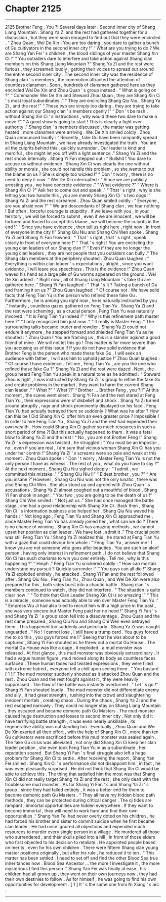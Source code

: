 
# Chapter 2125


---

2125 Brother Feng , You ?! Several days later .
Second inner city of Shang Liang Mountain .
Shang Ya Zi and the rest had gathered together for a discussion , but they were soon enraged to find out that they were encircled .
“ Zhou Quan , Wei De Xin ! You are too daring , you dare to gather a bunch of Gu cultivators in the second inner city !”
“ What are you trying to do ? We are Shang Yan Fei ’ s children , the blood siblings of your master Shang Xin Ci !”
“ You outsiders dare to interfere and take action against Shang clan members on this Shang Liang Mountain ?”
Shang Ya Zi and the rest were furious , they screamed loudly , getting their voices to spread out around the entire second inner city .
The second inner city was the residence of Shang clan ’ s members , the commotion attracted the attention of countless clansmen .
Soon , hundreds of clansmen gathered here as they encircled Wei De Xin and Zhou Quan ’ s group instead .
“ What is going on ?”
“ Commander Wei De Xin and Steward Zhou Quan , they are Shang Xin Ci ’ s most loyal subordinates .”
“ They are encircling Shang Qiu Niu , Shang Ya Zi , and the rest !”
“ These two are simply too daring , they are trying to take action against our Shang clan ’ s members openly !”
“ Don ’ t be rash , without Shang Xin Ci ’ s instructions , why would these two dare to make a move ?”
“ A good show is going to start ! This is clearly a fight over authority .”
Shang clan ’ s members discussed , the matter was getting heated , more clansmen were arriving .
Wei De Xin smiled coldly .
Zhou Quan announced loudly : “ Recently , fake Gu have been rampantly spread in Shang Liang Mountain , we have already investigated the truth . You are all the culprits behind this , quickly surrender . Our leader is kind and merciful , she might let you off with a light sentence .”
Shang Ya Zi and the rest shook internally .
Shang Yi Fan stepped out : “ Bullshit ! You dare to accuse us without evidence . Shang Xin Ci was clearly the one without ability or morals , she could not handle this problem , so she wants to put the blame on us ? She is simply too wicked !”
“ Don ’ t worry , there is no need to deny it now .” Wei De Xin interrupted : “ Since we are publicly arresting you , we have concrete evidence .”
“ What evidence ?”
“ Where is Shang Xin Ci ?” Ask her to come out and speak .”
“ That ’ s right , why is she letting you two handle this , you are merely Shang Xin Ci ’ s two dogs !”
Shang Ya Zi and the rest screamed .
Zhou Quan smiled coldly : “ Everyone , are you afraid now ?”
“ We are descendants of Shang clan , we fear nothing ! But often , forceful courage is stupidity . If we leave with you , in your territory , we will be forced to submit , even if we are innocent , we will be tortured and forced to accept this blame , we will become the culprits in the end !”
“ Since you have evidence , then tell us right here , right now , in front of everyone in the city !!”
Shang Qiu Niu and Shang Chi Wen spoke .
Shang Ya Zi and Shang Yi Fan frowned .
“ That ’ s right , that ’ s right , speak clearly in front of everyone here !”
“ That ’ s right ! You are encircling the young clan leaders of our Shang clan !”
“ Even if they are no longer the young clan leaders , they are not people that you outsiders can bully .”
The Shang clan members at the periphery shouted .
Zhou Quan laughed : “ Everything is within clan leader ’ s expectations , alright , since you want evidence , I will leave you speechless . This is the evidence !”
Zhou Quan waved his hand as a large pile of Gu worms appeared on the ground .
Wei De Xin added : “ Right now , all of Shang Liang Mountain ’ s fake Gu are gathered here .”
Shang Yi Fan laughed : “ That ’ s it ? Taking a bunch of Gu and framing it on us ?”
Zhou Quan laughed : “ Of course not . We have solid facts that Feng Tian Yu is the person who refined these fake Gu . Furthermore , he is among you right now , he is naturally instructed by you .”
Instantly , countless gazes gathered on Feng Tian Yu .
Shang Ya Zi and the rest were scheming , as a crucial person , Feng Tian Yu was naturally involved .
“ It is Feng Tian Yu indeed !”
“ Why is this refinement path master here ?”
“ I only recognized him just now .”
“ It really is Master Feng .”
The surrounding talks became louder and rowdier .
Shang Ya Zi could not endure it anymore , he stepped forward and shielded Feng Tian Yu as he shouted : “ Zhou Quan ! You are framing us , this is a slander against a good friend of mine . We will not let this go ! This matter is far more severe than you accusing us of this issue !! If you do not have solid evidence that Brother Feng is the person who made these fake Gu , I will seek an audience with father , I will ask him to uphold justice !”
Zhou Quan laughed : “ Of course I have evidence . Tell me , Feng Tian Yu , are you the one who refined these fake Gu ?”
Shang Ya Zi and the rest were dazed .
Next , the group heard Feng Tian Yu speak in a natural tone as he admitted : “ Steward Zhou is right , I was instructed by Shang Ya Zi ’ s group to refine the fake Gu and create problems in the market , they want to harm the current Shang clan leader .”
“ What ?”
“ What ?!”
“ Brother … Brother Feng , you ?!!”
At this moment , the scene went silent .
Shang Yi Fan and the rest stared at Feng Tian Yu , their expressions were of disbelief and shock .
Shang Ya Zi turned around abruptly , rage and shock prominently displayed on his face .
Feng Tian Yu had actually betrayed them so suddenly ?
What was he after ?
How can this be !
Did Shang Xin Ci offer him an even greater price ?
Impossible !
In order to hire Feng Tian Yu , Shang Ya Zi and the rest had expended their own wealth . How could Shang Xin Ci gather so much resources in such a short period of time ?!
But this actually happened to them .
It was a fatal blow to Shang Ya Zi and the rest !
“ No , you are not Brother Feng !” Shang Ya Zi ’ s expression was twisted , he struggled : “ You must be an impostor , no , even if you are real , I am sure that vicious woman Shang Xin Ci has you under her control !”
Shang Ya Zi ’ s screams were so pale and weak at this moment .
Zhou Quan spoke : “ Don ’ t worry , Master Feng Tian Yu is not the only person I have as witness . The rest of you , what do you have to say ?”
At the next moment , Shang Qiu Niu sighed deeply : “ I admit , we committed this mistake .”
“ Shang Qiu Niu !!”
“ Eldest brother , you ?”
“ Are you insane ?’
However , Shang Qiu Niu was not the only lunatic , there was also Shang Chi Wen .
She also stood up and agreed with Zhou Quan ’ s accusations .
Shang Ya Zi almost coughed out a mouthful of blood , Shang Yi Fan shook in anger : “ You two , you are going to be the death of us !”
Shang Chi Wen smiled : “ Not just us .”
She had once managed the battle stage , she had a good relationship with Shang Xin Ci . Back then , Shang Xin Ci ’ s information business also helped her .
Shang Qiu Niu waved his hands : “ Not long ago , Feng Tian Yu and Shang Xin Ci approached me , since Master Feng Tian Yu has already joined her , what can we do ? There is no chance of winning . Shang Xin Ci has amazing methods , we cannot upset her position as clan leader . We have lost , admit it .”
The crucial point was still Feng Tian Yu !
Shang Ya Zi realized this , he stared at Feng Tian Yu with a gaze that could devour him whole : “ Feng Tian Yu , answer me ! I know you are not someone who goes after beauties . You are such an aloof person , having only interest in refinement path . I do not believe that Shang Xin Ci has such charisma to win you over entirely . Tell me , why is this happening ?”
“ Hmph .” Feng Tian Yu snickered coldly : “ How can mortals understand my pursuit ? Quickly surrender !”
“ You guys can all die !” Shang Ya Zi exploded entirely , he attacked .
Shang Yi Fan and the rest followed after .
Shang Qiu Niu , Feng Tian Yu , Zhou Quan , and Wei De Xin were also prepared for this , both sides burst into a chaotic battle .
Shang clan ’ s members continued to watch , they did not interfere .
“ The situation is quite clear now .”
“ To think that Clan Leader Shang Xin Ci is so amazing !”
“ This is a miracle , someone was actually able to win over Master Feng Tian Yu .”
“ Empress Wu Ji had also tried to recruit him with a high price in the past , she was very sincere but Master Feng paid her no heed !”
Shang Yi Fan ’ s and Shang Ya Zi ’ s group soon fell into a disadvantage .
Zhou Quan and the rest came prepared , Shang Qiu Niu and Shang Chi Wen even betrayed them . This happened too suddenly and peculiarly , Shang Ya Zi was caught unguarded .
“ No ! I cannot lose , I still have a trump card . You guys forced me to do this , you guys forced me !!” Seeing that he was about to be captured , Shang Yi Fan shouted as he threw out a mortal Gu House .
The mortal Gu House was like a cage , it exploded , a mud monster was released .
At first glance , this mud monster was obviously extraordinary .
It had a vague human figure , mud moved along its body as countless faces surfaced .
These human faces had twisted expressions , they were filled with extreme hatred , everyone felt a chill upon seeing them .
“ You bastard [ 1 ]!” The mud monster suddenly shouted as it attacked Zhou Quan and the rest .
Zhou Quan and the rest fought against it , they were heavily suppressed .
The flow of the battle was instantly overturned .
“ Let ’ s go !” Shang Yi Fan shouted loudly .
The mud monster did not differentiate enemy and ally , it had great strength , rushing into the crowd and slaughtering innocent mortals , creating chaos .
During the chaos , Shang Ya Zi and the rest escaped narrowly .
They could no longer stay on Shang Liang Mountain , they escaped and became demonic path Gu Masters .
The mud monster caused huge destruction and losses to second inner city .
Not only did it have terrifying battle strength , it was even nearly unkillable , its regenerative ability was outstanding too .
Eventually , Zhou Quan and Wei De Xin exerted all their effort , with the help of Shang Xin Ci , more than ten Gu cultivators were sacrificed before this mud monster was sealed again .
The fake Gu crisis was alleviated , not only did Shang Xin Ci keep her clan leader position , she even took Feng Tian Yu in as a subordinate , her reputation soared .
But Shang Yi Fan ’ s final struggle also left a huge problem for Shang Xin Ci to settle .
After receiving the report , Shang Yan Fei smiled .
Shang Xin Ci ’ s performance did not disappoint him , in fact , he was even pleasantly surprised .
He did not think that Shang Xin Ci would be able to achieve this .
The thing that satisfied him the most was that Shang Xin Ci did not really target Shang Ya Zi and the rest , she only dealt with the troublesome mud monster .
As for Shang Yi Fan ’ s and Shang Ya Zi ’ s group , since they had failed entirely , it was a better end for them to become demonic path Gu Masters .
“ They all have my hidden blood path methods , they can be protected during critical danger . The qi tides are rampant , immortal opportunities are hidden everywhere . If they want to become immortal , they will need to work hard and find their own opportunities .”
Shang Yan Fei had never overly doted on his children , he had forced his brother and sister to commit suicide when he first became clan leader .
He had once ignored all objections and expended much resources to murder every single person in a village . He murdered all those who surrendered , and their skulls piled into a hill , in front of those elders who first objected to his decision to retaliate .
He appointed people based on merits , even for his own children . There were fifteen Shang clan young master positions originally , but after his rule , he reduced it to ten .
“ This matter has been settled , I need to set off and find the other Blood Sea true inheritances now . Blood Sea Ancestor … the more I investigate it , the more mysterious I find this person .” Shang Yan Fei was finally at ease , his children had all grown up , they went on their own journeys now , they had their own destinies to follow . As for himself , he was going to find his own opportunities for development .
[ 1 ] It ’ s the same one from Ni Xiang ’ s arc .

---

